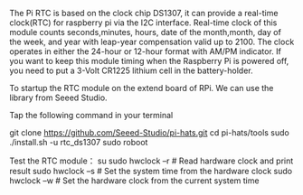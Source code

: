 The Pi RTC is based on the clock chip DS1307, it can provide a real-time clock(RTC) for raspberry pi via the I2C interface. Real-time clock of this module counts seconds,minutes, hours, date of the month,month, day of the week, and year with leap-year compensation valid up to 2100. The clock operates in either the 24-hour or 12-hour format with AM/PM indicator. If you want to keep this module timing when the Raspberry Pi is powered off, you need to put a 3-Volt CR1225 lithium cell in the battery-holder.

To startup the RTC module on the extend board of RPi. We can use the library from Seeed Studio.

Tap the following command in your terminal

git clone https://github.com/Seeed-Studio/pi-hats.git
cd pi-hats/tools
sudo ./install.sh -u rtc_ds1307
sudo roboot

Test the RTC module：
su
sudo hwclock –r # Read hardware clock and print result
sudo hwclock –s # Set the system time from the hardware clock
sudo hwclock –w # Set the hardware clock from the current system time
